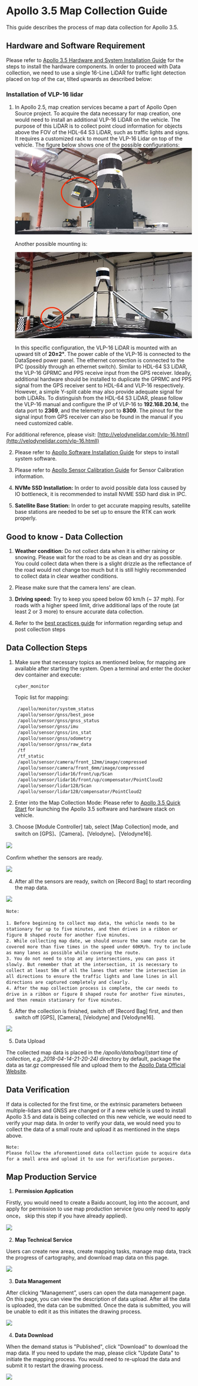 # Apollo 3.5 Map Collection Guide

This guide describes the process of map data collection for Apollo 3.5.

## Hardware and Software Requirement
Please refer to
[Apollo 3.5 Hardware and System Installation Guide](https://github.com/ApolloAuto/apollo/blob/master/docs/quickstart/apollo_3_5_hardware_system_installation_guide.md)
for the steps to install the hardware components. In order to proceed with Data collection, we need to use a single 16-Line LiDAR for traffic light detection placed on top of the car, tilted upwards as described below:

### Installation of VLP-16 lidar

1. In Apollo 2.5, map creation services became a part of Apollo Open Source project. To acquire the data necessary for map creation, one would need to install an additional VLP-16 LiDAR on the vehicle. The purpose of this LiDAR is to collect point cloud information for objects above the FOV of the HDL-64 S3 LiDAR, such as traffic lights and signs. It requires a customized rack to mount the VLP-16 Lidar on top of the vehicle. The figure below shows one of the possible configurations: ![VLP_16_installation](images/lidar_mount1.jpeg)

    Another possible mounting is:

    ![VLP_16_installation](images/lidar_mount.jpeg)


    In this specific configuration, the VLP-16 LiDAR is mounted with an upward tilt of **20±2°**. The power cable of the VLP-16 is connected to the DataSpeed power panel. The ethernet connection is connected to the IPC (possibly through an ethernet switch). Similar to HDL-64 S3 LiDAR, the VLP-16 GPRMC and PPS receive input from the GPS receiver. Ideally, additional hardware should be installed to duplicate the GPRMC and PPS signal from the GPS receiver sent to HDL-64 and VLP-16 respectively. However, a simple Y-split cable may also provide adequate signal for both LiDARs. To distinguish from the HDL-64 S3 LiDAR, please follow the VLP-16 manual and configure the IP of VLP-16 to **192.168.20.14**, the data port to **2369**, and the telemetry port to **8309**. The pinout for the signal input from GPS receiver can also be found in the manual if you need customized cable.


For additional reference, please visit: [http://velodynelidar.com/vlp-16.html](http://velodynelidar.com/vlp-16.htmll)


2. Please refer to
[Apollo Software Installation Guide](https://github.com/ApolloAuto/apollo/blob/master/docs/quickstart/apollo_software_installation_guide.md)
for steps to install system software.

3. Please refer to
[Apollo Sensor Calibration Guide](https://github.com/ApolloAuto/apollo/blob/master/docs/quickstart/multiple_lidar_gnss_calibration_guide.md)
for Sensor Calibration information.

4. **NVMe SSD Installation:** In order to avoid possible data loss caused by IO bottleneck, it is recommended to install NVME SSD hard disk in IPC.

5. **Satellite Base Station:** In order to get accurate mapping results, satellite base stations are needed to be set up to ensure the RTK can work properly.

## Good to know - Data Collection
1. **Weather condition:** Do not collect data when it is either raining or snowing. Please wait for the road to be as clean and dry as possible. You could collect data when there is a slight drizzle as the reflectance of the road would not change too much but it is still highly recommended to collect data in clear weather conditions.

2. Please make sure that the camera lens' are clean.

3. **Driving speed:** Try to keep you speed below 60 km/h (~ 37 mph). For roads with a higher speed limit, drive additional laps of the route (at least 2 or 3 more) to ensure accurate data collection.

4. Refer to the [best practices guide](apollo_3_5_map_data_collection_best_practices_guide.md) for information regarding setup and post collection steps


## Data Collection Steps
1. Make sure that necessary topics as mentioned below, for mapping are available after starting the system. Open a terminal and enter the docker dev container and execute:
   ```
   cyber_monitor
   ```
   
   Topic list for mapping: 
   ```
    /apollo/monitor/system_status
    /apollo/sensor/gnss/best_pose
    /apollo/sensor/gnss/gnss_status
    /apollo/sensor/gnss/imu
    /apollo/sensor/gnss/ins_stat
    /apollo/sensor/gnss/odometry
    /apollo/sensor/gnss/raw_data
    /tf
    /tf_static
    /apollo/sensor/camera/front_12mm/image/compressed
    /apollo/sensor/camera/front_6mm/image/compressed
    /apollo/sensor/lidar16/front/up/Scan
    /apollo/sensor/lidar16/front/up/compensator/PointCloud2
    /apollo/sensor/lidar128/Scan
    /apollo/sensor/lidar128/compensator/PointCloud2
    ```

2. Enter into the Map Collection Mode:
Please refer to
[Apollo 3.5 Quick Start](https://github.com/ApolloAuto/apollo/blob/master/docs/quickstart/apollo_3_5_quick_start.md)
for launching the Apollo 3.5 software and hardware stack on vehicle.

3. Choose [Module Controller] tab, select [Map Collection] mode, and switch on [GPS]、[Camera]、[Velodyne]、[Velodyne16].

![](images/map_collection_sensor_open.png)

Confirm whether the sensors are ready.

![](images/map_collection_sensor_check.png)

4. After all the sensors are ready, switch on [Record Bag] to start recording the map data.

![](images/map_collection_sensor_start_record.png)

```
Note:

1. Before beginning to collect map data, the vehicle needs to be stationary for up to five minutes, and then drives in a ribbon or figure 8 shaped route for another five minutes.
2. While collecting map date, we should ensure the same route can be covered more than five times in the speed under 60KM/h. Try to include as many lanes as possible while covering the route.
3. You do not need to stop at any intersections, you can pass it slowly. But remember that at the intersection, it is necessary to collect at least 50m of all the lanes that enter the intersection in all directions to ensure the traffic lights and lane lines in all directions are captured completely and clearly.
4. After the map collection process is complete, the car needs to drive in a ribbon or figure 8 shaped route for another five minutes, and then remain stationary for five minutes.
```

5. After the collection is finished, switch off [Record Bag] first, and then switch off [GPS], [Camera], [Velodyne] and [Velodyne16].

![](images/map_collection_sensor_stop_record.png)

5. Data Upload

The collected map data is placed in the */apollo/data/bag/(start time of collection, e.g.,2018-04-14-21-20-24)* directory by default, package the data as tar.gz compressed file and upload them to the [Apollo Data Official Website](http://data.apollo.auto/hd_map_intro/?locale=en-us).

## Data Verification

If data is collected for the first time, or the extrinsic parameters between multiple-lidars and GNSS are changed or if a new vehicle is used to install Apollo 3.5 and data is being collected on this new vehicle, we would need to verify your map data. In order to verify your data, we would need you to collect the data of a small route and upload it as mentioned in the steps above.

```
Note:
Please follow the aforementioned data collection guide to acquire data for a small area and upload it to use for verification purposes.
```

## Map Production Service

1. **Permission Application**

Firstly, you would need to create a Baidu account, log into the account, and apply for permission to use map production service (you only need to apply once， skip this step if you have already applied).

![](images/map_collection_request_en.png)

2. **Map Technical Service**

Users can create new areas, create mapping tasks, manage map data, track the progress of cartography, and download map data on this page. 

![](images/map_collection_Area_en.png)


3. **Data Management**

After clicking “Management”, users can open the data management page. On this page, you can view the description of data upload. After all the data is uploaded, the data can be submitted. Once the data is submitted, you will be unable to edit it as this initiates the drawing process.

![](images/map_collection_Management_en.png)

4. **Data Download**

When the demand status is "Published", click "Download" to download the map data. If you need to update the map, please click "Update Data" to initiate the mapping process. You would need to re-upload the data and submit it to restart the drawing process.

![](images/map_collection_Download_en.png)